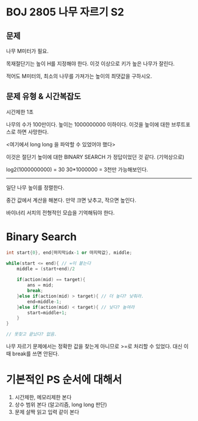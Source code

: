 # BOJ 2805 나무 자르기 S2

## 문제

나무 M미터가 필요.

목재절단기는 높이 H를 지정해야 한다. 이것 이상으로 키가 높은 나무가 잘린다.

적어도 M미터의, 최소의 나무를 가져가는 높이의 최댓값을 구하시오.

## 문제 유형 & 시간복잡도

시간제한 1초

나무의 수가 100만이다. 높이는 1000000000 이하이다. 이것을 높이에 대한 브루트포스로 하면 사망한다.

<여기에서 long long 을 파악할 수 있었어야 했다>

이것은 절단기 높이에 대한 BINARY SEARCH 가 정답이었던 것 같다. (기억상으로)

log2(1000000000) = 30
30*1000000 = 3천만
가능해보인다.

---

일단 나무 높이를 정렬한다.

중간 값에서 계산을 해본다. 만약 크면 낮추고, 작으면 높인다.

바이너리 서치의 전형적인 모습을 기억해둬야 한다.

# Binary Search

```cpp
int start{0}, end{마지막idx-1 or 마지막값}, middle;

while(start <= end){ // =이 붙는다
    middle = (start+end)/2
    
    if(action(mid) == target){
        ans = mid;
        break;
    }else if(action(mid) > target){ // 더 높다? 낮춰라.
        end=middle-1;
    }else if(action(mid) < target){ // 낮다? 높여라
        start=middle+1;
    }
}

// 못찾고 끝났다? 없음.
```

나무 자르기 문제에서는 정확한 값을 찾는게 아니므로 >=로 처리할 수 있었다. 대신 이때 break를 쓰면 안된다.

# 기본적인 PS 순서에 대해서

1. 시간제한, 메모리제한 본다
2. 상수 범위 본다 (알고리즘, long long 판단)
3. 문제 살짝 읽고 입력 같이 본다